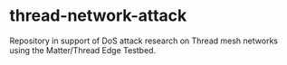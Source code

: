 # thread-network-attack
Repository in support of DoS attack research on Thread mesh networks using the Matter/Thread Edge Testbed.
